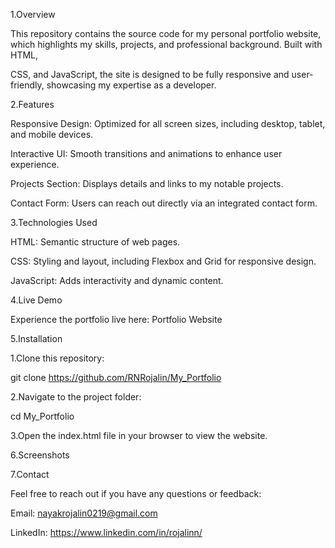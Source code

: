 1.Overview

This repository contains the source code for my personal portfolio website, which highlights my skills, projects, and professional background. Built with HTML, 

CSS, and JavaScript, the site is designed to be fully responsive and user-friendly, showcasing my expertise as a developer.

2.Features

Responsive Design: Optimized for all screen sizes, including desktop, tablet, and mobile devices.

Interactive UI: Smooth transitions and animations to enhance user experience.

Projects Section: Displays details and links to my notable projects.

Contact Form: Users can reach out directly via an integrated contact form.

3.Technologies Used

HTML: Semantic structure of web pages.

CSS: Styling and layout, including Flexbox and Grid for responsive design.

JavaScript: Adds interactivity and dynamic content.

4.Live Demo

Experience the portfolio live here: Portfolio Website

5.Installation

1.Clone this repository:

  git clone https://github.com/RNRojalin/My_Portfolio

2.Navigate to the project folder:

  cd My_Portfolio

3.Open the index.html file in your browser to view the website.



6.Screenshots




7.Contact

Feel free to reach out if you have any questions or feedback:

Email: nayakrojalin0219@gmail.com

LinkedIn: https://www.linkedin.com/in/rojalinn/

